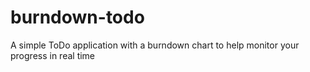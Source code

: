 # burndown-todo
A simple ToDo application with a burndown chart to help monitor your progress in real time
